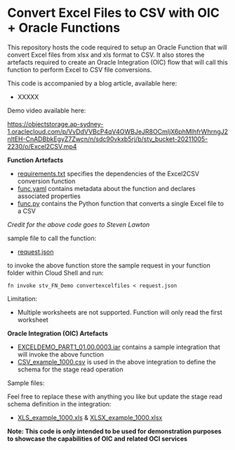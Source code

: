 # Convert Excel Files to CSV with OIC + Oracle Functions

This repository hosts the code required to setup an Oracle Function that will convert Excel files from xlsx and xls format to CSV. It also stores the artefacts required to create an Oracle Integration (OIC) flow that will call this function to perform Excel to CSV file conversions. 

This code is accompanied by a blog article, available here: 
- XXXXX

Demo video available here:

https://objectstorage.ap-sydney-1.oraclecloud.com/p/VvDdVVBcP4qV4OWBJeJR8OCmIjX6phMIhfrWhrngJ2nltEH-CnADBbkEgyZ7Zwcn/n/sdc90vkxb5rj/b/stv_bucket-20211005-2230/o/Excel2CSV.mp4 

**Function Artefacts**

- [requirements.txt](requirements.txt) specifies the dependencies of the Excel2CSV conversion function
- [func.yaml](func.yaml) contains metadata about the function and declares associated properties
- [func.py](func.py) contains the Python function that converts a single Excel file to a CSV

*Credit for the above code goes to Steven Lawton*

sample file to call the function:
- [request.json](request.json)

to invoke the above function store the sample request in your function folder within Cloud Shell and run:

  `fn invoke stv_FN_Demo convertexcelfiles < request.json`
  
 Limitation: 
 - Multiple worksheets are not supported. Function will only read the first worksheet

**Oracle Integration (OIC) Artefacts**

- [EXCELDEMO_PART1_01.00.0003.iar](EXCELDEMO_PART1_01.00.0003.iar) contains a sample integration that will invoke the above function 
- [CSV_example_1000.csv](CSV_example_1000.csv) is used in the above integration to define the schema for the stage read operation

Sample files: 

Feel free to replace these with anything you like but update the stage read schema definition in the integration:
- [XLS_example_1000.xls](XLS_example_1000.xls) & [XLSX_example_1000.xlsx](XLSX_example_1000.xlsx)


**Note: This code is only intended to be used for demonstration purposes to showcase the capabilities of OIC and related OCI services**
